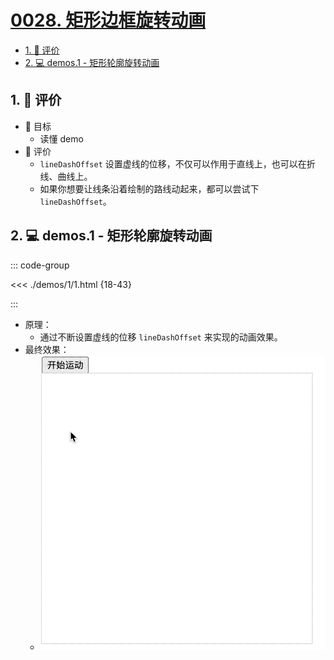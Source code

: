 # [0028. 矩形边框旋转动画](https://github.com/Tdahuyou/TNotes.canvas/tree/main/notes/0028.%20%E7%9F%A9%E5%BD%A2%E8%BE%B9%E6%A1%86%E6%97%8B%E8%BD%AC%E5%8A%A8%E7%94%BB)

<!-- region:toc -->

- [1. 🫧 评价](#1--评价)
- [2. 💻 demos.1 - 矩形轮廓旋转动画](#2--demos1---矩形轮廓旋转动画)

<!-- endregion:toc -->

## 1. 🫧 评价

- 🎯 目标
  - 读懂 demo
- 🫧 评价
  - `lineDashOffset` 设置虚线的位移，不仅可以作用于直线上，也可以在折线、曲线上。
  - 如果你想要让线条沿着绘制的路线动起来，都可以尝试下 `lineDashOffset`。

## 2. 💻 demos.1 - 矩形轮廓旋转动画

::: code-group

<<< ./demos/1/1.html {18-43}

:::

- 原理：
  - 通过不断设置虚线的位移 `lineDashOffset` 来实现的动画效果。
- 最终效果：
  - ![gif](./assets/矩形边框旋转动画.gif)
